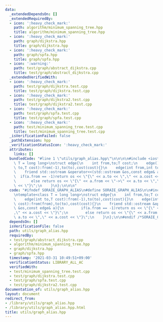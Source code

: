 ```yaml
---
data:
  _extendedDependsOn: []
  _extendedRequiredBy:
  - icon: ':heavy_check_mark:'
    path: algorithm/minimum_spanning_tree.hpp
    title: algorithm/minimum_spanning_tree.hpp
  - icon: ':heavy_check_mark:'
    path: graph/dijkstra.hpp
    title: graph/dijkstra.hpp
  - icon: ':heavy_check_mark:'
    path: graph/spfa.hpp
    title: graph/spfa.hpp
  - icon: ':warning:'
    path: test/graph/abstract_dijkstra.cpp
    title: test/graph/abstract_dijkstra.cpp
  _extendedVerifiedWith:
  - icon: ':heavy_check_mark:'
    path: test/graph/dijkstra.test.cpp
    title: test/graph/dijkstra.test.cpp
  - icon: ':heavy_check_mark:'
    path: test/graph/dijkstra2.test.cpp
    title: test/graph/dijkstra2.test.cpp
  - icon: ':heavy_check_mark:'
    path: test/graph/spfa.test.cpp
    title: test/graph/spfa.test.cpp
  - icon: ':heavy_check_mark:'
    path: test/minimum_spanning_tree.test.cpp
    title: test/minimum_spanning_tree.test.cpp
  _isVerificationFailed: false
  _pathExtension: hpp
  _verificationStatusIcon: ':heavy_check_mark:'
  attributes:
    links: []
  bundledCode: "#line 1 \"utils/graph_alias.hpp\"\n\n\n\n#include <iostream>\n\ntemplate<class\
    \ T = long long>\nstruct edge{\n    int from,to;T cost;\n    edge(){}\n    edge(int\
    \ to,T cost):from(-1),to(to),cost(cost){}\n    edge(int from,int to,T cost):from(from),to(to),cost(cost){}\n\
    \    friend std::ostream &operator<<(std::ostream &os,const edge& a){\n      \
    \  if(a.from == -1)return os << \"{\" << a.to << \",\" << a.cost << \"}\";\n \
    \       else return os << \"{\" << a.from << \"->\" << a.to << \",\" << a.cost\
    \ << \"}\";\n    }\n};\n\n\n"
  code: "#ifndef SORAIE_GRAPH_ALIAS\n#define SORAIE_GRAPH_ALIAS\n\n#include <iostream>\n\
    \ntemplate<class T = long long>\nstruct edge{\n    int from,to;T cost;\n    edge(){}\n\
    \    edge(int to,T cost):from(-1),to(to),cost(cost){}\n    edge(int from,int to,T\
    \ cost):from(from),to(to),cost(cost){}\n    friend std::ostream &operator<<(std::ostream\
    \ &os,const edge& a){\n        if(a.from == -1)return os << \"{\" << a.to << \"\
    ,\" << a.cost << \"}\";\n        else return os << \"{\" << a.from << \"->\" <<\
    \ a.to << \",\" << a.cost << \"}\";\n    }\n};\n\n#endif /*SORAIE_GRAPH_ALIAS*/"
  dependsOn: []
  isVerificationFile: false
  path: utils/graph_alias.hpp
  requiredBy:
  - test/graph/abstract_dijkstra.cpp
  - algorithm/minimum_spanning_tree.hpp
  - graph/dijkstra.hpp
  - graph/spfa.hpp
  timestamp: '2021-03-31 10:49:51+09:00'
  verificationStatus: LIBRARY_ALL_AC
  verifiedWith:
  - test/minimum_spanning_tree.test.cpp
  - test/graph/dijkstra.test.cpp
  - test/graph/spfa.test.cpp
  - test/graph/dijkstra2.test.cpp
documentation_of: utils/graph_alias.hpp
layout: document
redirect_from:
- /library/utils/graph_alias.hpp
- /library/utils/graph_alias.hpp.html
title: utils/graph_alias.hpp
---
```

